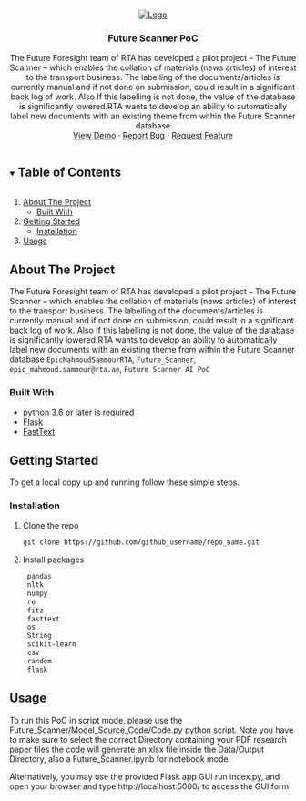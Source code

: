 <!-- PROJECT LOGO -->
<br />
<p align="center">
  <a href="https://github.com/EpicMahmoudSammourRTA/Future_Scanner">
    <img src="https://www.rta.ae/wps/contenthandler/dav/fs-type1/themes/RTA.Responsive.Theme/rta-assets/common/img/latest-img/RTA.png" alt="Logo">
  </a>

  <h3 align="center">Future Scanner PoC</h3>

  <p align="center">
    The Future Foresight team of RTA has developed a pilot project – The Future Scanner – which enables the collation of materials (news articles) of interest to the transport business. The labelling of the documents/articles is currently manual and if not done on submission, could result in a significant back log of work. Also If this labelling is not done, the value of the database is significantly lowered.RTA wants to develop an ability to automatically label new documents with an existing theme from within the Future Scanner database
    <!-- <br /><a href="https://github.com/EpicMahmoudSammourRTA/Future_Scanner"><strong>Explore the docs »</strong></a><br /> -->
    <br />
    <a href="https://youtu.be/jTZTG-oUk-I">View Demo</a>
    ·
    <a href="https://github.com/EpicMahmoudSammourRTA/Future_Scanner/issues">Report Bug</a>
    ·
    <a href="https://github.com/EpicMahmoudSammourRTA/Future_Scanner/issues">Request Feature</a>
  </p>
</p>

<!-- TABLE OF CONTENTS -->
<details open="open">
  <summary><h2 style="display: inline-block">Table of Contents</h2></summary>
  <ol>
    <li>
      <a href="#about-the-project">About The Project</a>
      <ul>
        <li><a href="#built-with">Built With</a></li>
      </ul>
    </li>
    <li>
      <a href="#getting-started">Getting Started</a>
      <ul>
        <li><a href="#installation">Installation</a></li>
      </ul>
    </li>
    <li><a href="#usage">Usage</a></li>
  </ol>
</details>



<!-- ABOUT THE PROJECT -->
## About The Project

The Future Foresight team of RTA has developed a pilot project – The Future Scanner – which enables the collation of materials (news articles) of interest to the transport business. The labelling of the documents/articles is currently manual and if not done on submission, could result in a significant back log of work. Also If this labelling is not done, the value of the database is significantly lowered.RTA wants to develop an ability to automatically label new documents with an existing theme from within the Future Scanner database
`EpicMahmoudSammourRTA`, `Future_Scanner`, `epic_mahmoud.sammour@rta.ae`, `Future Scanner AI PoC`


### Built With

* [python 3.6 or later is required]()
* [Flask]()
* [FastText]()



<!-- GETTING STARTED -->
## Getting Started

To get a local copy up and running follow these simple steps.


### Installation

1. Clone the repo
   ```sh
   git clone https://github.com/github_username/repo_name.git
   ```
2. Install packages
   ```sh
    pandas
    nltk
    numpy
    re
    fitz
    fasttext
    os
    String
    scikit-learn
    csv
    random
    flask
   ```



<!-- USAGE EXAMPLES -->
## Usage

To run this PoC in script mode, please use the Future_Scanner/Model_Source_Code/Code.py python script.
Note you have to make sure to select the correct Directory containing your PDF research paper files
the code will generate an xlsx file inside the Data/Output Directory, also a Future_Scanner.ipynb for notebook mode.
 
Alternatively, you may use the provided Flask app GUI run index.py, and open your browser and type http://localhost:5000/ to access the GUI form



